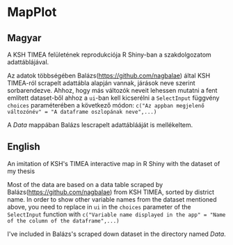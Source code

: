 # MapPlot

## Magyar
A KSH TIMEA felületének reprodukciója R Shiny-ban a szakdolgozatom adattáblájával.

Az adatok többségében Balázs(https://github.com/nagbalae) által KSH TIMEA-ról scrapelt adattábla alapján vannak, járások neve szerint sorbarendezve.
Ahhoz, hogy más változók neveit lehessen mutatni a fent említett dataset-ből ahhoz a `ui`-ban kell kicserélni a `SelectInput` függvény `choices` paraméterében a következő módon: ```c("Az appban megjelenő változónév" = "A dataframe oszlopának neve",...)```

A *Data* mappában Balázs lescrapelt adattáblááját is mellékeltem.

## English
An imitation of KSH's TIMEA interactive map in R Shiny with the dataset of my thesis

Most of the data are based on a data table scraped by Balázs(https://github.com/nagbalae) from KSH TIMEA, sorted by district name.
In order to show other variable names from the dataset mentioned above, you need to replace in `ui` in the `choices` parameter of the `SelectInput` function with ```c("Variable name displayed in the app" = "Name of the column of the dataframe",...)```

I've included in Balázs's scraped down dataset in the directory named *Data*.

